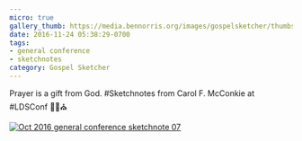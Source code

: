 ```yaml
---
micro: true
gallery_thumb: https://media.bennorris.org/images/gospelsketcher/thumbs/oct-16-1-mcconkie.jpg
date: 2016-11-24 05:38:29-0700
tags:
- general conference
- sketchnotes
category: Gospel Sketcher
---
```


Prayer is a gift from God. #Sketchnotes from Carol F. McConkie at #LDSConf ✍🏼⛪️

[![Oct 2016 general conference sketchnote 07](https://media.bennorris.org/images/gospelsketcher/general-conference/oct-2016/oct-16-1-mcconkie.jpg)](https://media.bennorris.org/images/gospelsketcher/general-conference/oct-2016/oct-16-1-mcconkie.jpg)